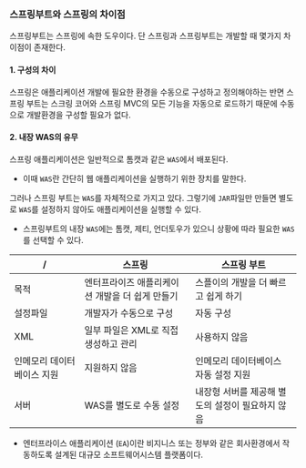 ### 스프링부트와 스프링의 차이점

스프링부트는 스프링에 속한 도우이다. 단 스프링과 스프링부트는 개발할 때 몇가지 차이점이 존재한다.

#### 1. 구성의 차이

스프링은 애플리케이션 개발에 필요한 환경을 수동으로 구성하고 정의해야하는 반면 스프링 부트는 스크링 코어와 스프링 MVC의 모든 기능을 자동으로 로드하기 때문에 수동으로 개발환경을 구성할 필요가 없다.

#### 2. 내장 WAS의 유무

스프링 애플리케이션은 일반적으로 톰캣과 같은 `WAS`에서 배포된다. 
- 이때 `WAS`란 간단히 웹 애플리케이션을 실행하기 위한 장치를 말한다.

그러나 스프링 부트는 `WAS`를 자체적으로 가지고 있다. 그렇기에 `JAR`파일만 만들면 별도로 `WAS`를 설정하지 않아도 애플리케이션을 실행할 수 있다.
- 스프링부트의 내장 `WAS`에는 톰캣, 제티, 언더토우가 있으니 상황에 따라 필요한 `WAS`를 선택할 수 있다.

| /              | 스프링                        | 스프링 부트                      |
|----------------|----------------------------|-----------------------------|
| 목적             | 엔터프라이즈 애플리케이션 개발을 더 쉽게 만들기 | 스플이의 개발을 더 빠르고 쉽게 하기        |
| 설정파일           | 개발자가 수동으로 구성               | 자동 구성                       |
| XML            | 일부 파일은 XML로 직접 생성하고 관리     | 사용하지 않음                     |
| 인메모리 데이터베이스 지원 | 지원하지 않음                    | 인메모리 데이터베이스 자동 설정 지원        |
| 서버             | WAS를 별도로 수동 설정             | 내장형 서버를 제공해 별도의 설정이 필요하지 않음 |

- 엔터프라이스 애플리케이션 (`EA`)이란 비지니스 또는 정부와 같은 회사환경에서 작동하도록 설계된 대규모 소프트웨어시스템 플랫폼이다.
    